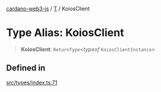 [cardano-web3-js](../../../index.md) / [T](../index.md) / KoiosClient

# Type Alias: KoiosClient

> **KoiosClient**: `ReturnType`\<*typeof* `KoiosClientInstance`\>

## Defined in

[src/types/index.ts:71](https://github.com/xray-network/cardano-web3-js/blob/0efa60054f9e70c553f4bc789b93f1afba32576f/src/types/index.ts#L71)
